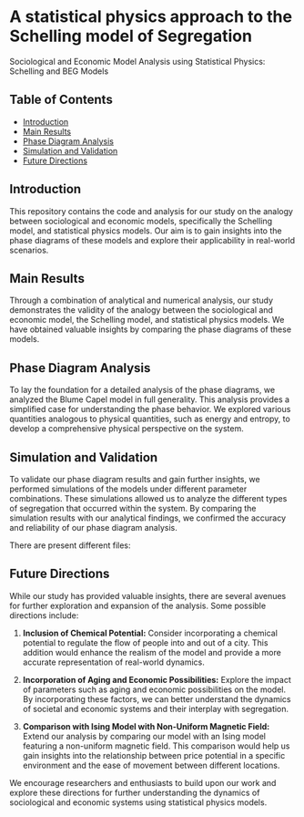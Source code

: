 # A statistical physics approach to the Schelling model  of Segregation

Sociological and Economic Model Analysis using Statistical Physics: Schelling and BEG Models

## Table of Contents

- [Introduction](#introduction)
- [Main Results](#main-results)
- [Phase Diagram Analysis](#phase-diagram-analysis)
- [Simulation and Validation](#simulations)
- [Future Directions](#future-directions)

## Introduction

This repository contains the code and analysis for our study on the analogy between sociological and economic models, specifically the Schelling model, and statistical physics models. Our aim is to gain insights into the phase diagrams of these models and explore their applicability in real-world scenarios.

## Main Results

Through a combination of analytical and numerical analysis, our study demonstrates the validity of the analogy between the sociological and economic model, the Schelling model, and statistical physics models. We have obtained valuable insights by comparing the phase diagrams of these models. 

## 

## Phase Diagram Analysis

To lay the foundation for a detailed analysis of the phase diagrams, we analyzed the Blume Capel model in full generality. This analysis provides a simplified case for understanding the phase behavior. We explored various quantities analogous to physical quantities, such as energy and entropy, to develop a comprehensive physical perspective on the system.

## Simulation and Validation

To validate our phase diagram results and gain further insights, we performed simulations of the models under different parameter combinations. These simulations allowed us to analyze the different types of segregation that occurred within the system. By comparing the simulation results with our analytical findings, we confirmed the accuracy and reliability of our phase diagram analysis.

There are present different files:


## Future Directions

While our study has provided valuable insights, there are several avenues for further exploration and expansion of the analysis. Some possible directions include:

1. **Inclusion of Chemical Potential:** Consider incorporating a chemical potential to regulate the flow of people into and out of a city. This addition would enhance the realism of the model and provide a more accurate representation of real-world dynamics.

2. **Incorporation of Aging and Economic Possibilities:** Explore the impact of parameters such as aging and economic possibilities on the model. By incorporating these factors, we can better understand the dynamics of societal and economic systems and their interplay with segregation.

3. **Comparison with Ising Model with Non-Uniform Magnetic Field:** Extend our analysis by comparing our model with an Ising model featuring a non-uniform magnetic field. This comparison would help us gain insights into the relationship between price potential in a specific environment and the ease of movement between different locations.

We encourage researchers and enthusiasts to build upon our work and explore these directions for further understanding the dynamics of sociological and economic systems using statistical physics models.


